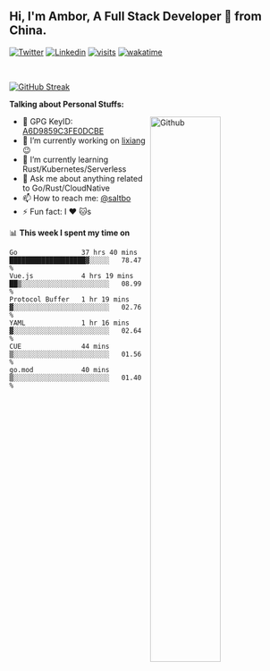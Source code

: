## Hi, I'm Ambor, A Full Stack Developer 🚀 from China.

[![Twitter](https://img.shields.io/badge/-saltbo-1ca0f1?style=flat&logo=twitter&logoColor=white)](https://twitter.com/rdsaltbo)
[![Linkedin](https://img.shields.io/badge/-saltbo-blue?style=flat&logo=Linkedin&logoColor=white)](https://www.linkedin.com/in/saltbo/)
[![visits](https://visitor.vercel.app/page/saltbo?color=light-green)](https://github.com/saltbo/)
[![wakatime](https://wakatime.com/badge/user/f82b1c77-faab-48cd-aef5-a12c0aff104b.svg)](https://wakatime.com/@f82b1c77-faab-48cd-aef5-a12c0aff104b)

&nbsp;  

[![GitHub Streak](http://github-readme-streak-stats.herokuapp.com?user=saltbo&hide_border=true&date_format=M%20j%5B%2C%20Y%5D)](https://git.io/streak-stats)

**Talking about Personal Stuffs:**
<!-- Any image aligned to the right. Beware the width  -->
<img width="50%" align="right" alt="Github" src="https://raw.githubusercontent.com/saltbo/saltbo/master/images/git-header.svg" />

- 🤘 GPG KeyID: [A6D9859C3FE0DCBE](https://saltbo.cn/pgp_keys.asc)
- 🔭 I’m currently working on [lixiang](https://www.lixiang.com/) :wink:
- 🌱 I’m currently learning Rust/Kubernetes/Serverless
- 💬 Ask me about anything related to Go/Rust/CloudNative
- 📫 How to reach me: [@saltbo](https://t.me/saltbo)
- ⚡ Fun fact: I :heart: :cat:s


📊 **This week I spent my time on**
<!--START_SECTION:waka-->

```text
Go                37 hrs 40 mins  ███████████████████▓░░░░░   78.47 %
Vue.js            4 hrs 19 mins   ██▒░░░░░░░░░░░░░░░░░░░░░░   08.99 %
Protocol Buffer   1 hr 19 mins    ▓░░░░░░░░░░░░░░░░░░░░░░░░   02.76 %
YAML              1 hr 16 mins    ▓░░░░░░░░░░░░░░░░░░░░░░░░   02.64 %
CUE               44 mins         ▒░░░░░░░░░░░░░░░░░░░░░░░░   01.56 %
go.mod            40 mins         ▒░░░░░░░░░░░░░░░░░░░░░░░░   01.40 %
```

<!--END_SECTION:waka-->
